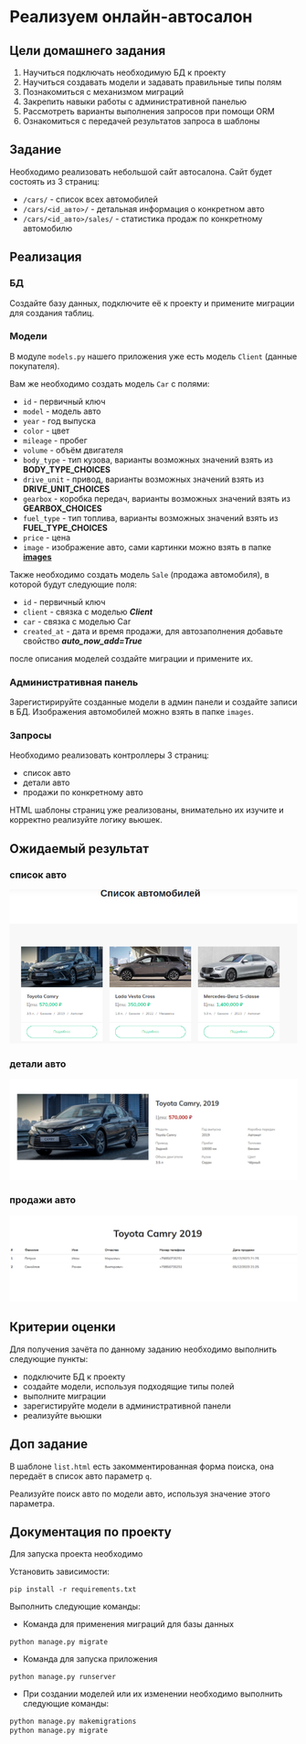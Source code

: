 # Реализуем онлайн-автосалон

## Цели домашнего задания

1. Научиться подключать необходимую БД к проекту
2. Научиться создавать модели и задавать правильные типы полям
3. Познакомиться с механизмом миграций
4. Закрепить навыки работы с административной панелью
5. Рассмотреть варианты выполнения запросов при помощи ORM
6. Ознакомиться с передачей результатов запроса в шаблоны

## Задание

Необходимо реализовать небольшой сайт автосалона. Сайт будет состоять из 3 страниц: 

- `/cars/` - список всех автомобилей
- `/cars/<id_авто>/` - детальная информация о конкретном авто
- `/cars/<id_авто>/sales/` - статистика продаж по конкретному автомобилю

## Реализация


### БД

Создайте базу данных, подключите её к проекту и примените миграции для создания таблиц.

### Модели

В модуле `models.py` нашего приложения уже есть модель `Client` (данные покупателя). 

Вам же необходимо создать модель `Car` с полями: 
- `id` - первичный ключ 
- `model` - модель авто
- `year` - год выпуска 
- `color` - цвет
- `mileage` - пробег
- `volume` - объём двигателя
- `body_type` - тип кузова, варианты возможных значений взять из **BODY_TYPE_CHOICES**
- `drive_unit` - привод, варианты возможных значений взять из **DRIVE_UNIT_CHOICES**
- `gearbox` - коробка передач, варианты возможных значений взять из **GEARBOX_CHOICES**
- `fuel_type` - тип топлива, варианты возможных значений взять из **FUEL_TYPE_CHOICES**
- `price` - цена
- `image` - изображение авто, сами картинки можно взять в папке **[images](../images)**

Также необходимо создать модель `Sale` (продажа автомобиля), в которой будут следующие поля:

- `id` - первичный ключ
- `client` - связка с моделью ***Client***
- `car` - связка с моделью Car
- `created_at` - дата и время продажи, для автозаполнения добавьте свойство ***auto_now_add=True***

после описания моделей создайте миграции и примените их.

### Административная панель

Зарегистирируйте созданные модели в админ панели и создайте записи в БД. Изображения автомобилей можно взять в папке `images`.

### Запросы

Необходимо реализовать контроллеры 3 страниц:

- список авто
- детали авто
- продажи по конкретному авто

HTML шаблоны страниц уже реализованы, внимательно их изучите и корректно реализуйте логику вьюшек.

## Ожидаемый результат

### список авто

![](../res/screen1.png)

### детали авто

![](../res/screen2.png)

### продажи авто

![](../res/screen3.png)

## Критерии оценки

Для получения зачёта по данному заданию необходимо выполнить следующие пункты:
- подключите БД к проекту
- создайте модели, используя подходящие типы полей
- выполните миграции
- зарегистируйте модели в административной панели
- реализуйте вьюшки

## Доп задание

В шаблоне `list.html` есть закомментированная форма поиска, она передаёт в список авто параметр `q`. 

Реализуйте поиск авто по модели авто, используя значение этого параметра.

## Документация по проекту

Для запуска проекта необходимо

Установить зависимости:
```commandline
pip install -r requirements.txt
```

Выполнить следующие команды:

- Команда для применения миграций для базы данных

```commandline
python manage.py migrate
```

- Команда для запуска приложения

```commandline
python manage.py runserver
```

- При создании моделей или их изменении необходимо выполнить следующие команды:

```commandline
python manage.py makemigrations
python manage.py migrate
```